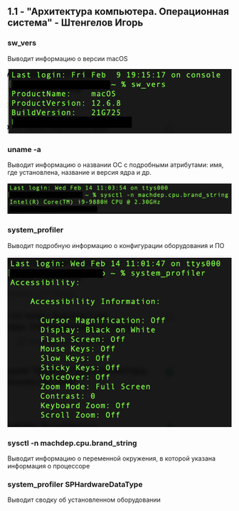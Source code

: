 ## 1.1 - "Архитектура компьютера. Операционная система" - Штенгелов Игорь

### sw_vers
Выводит информацию о версии macOS

<img src="sw_vers.png">

### uname -a
Выводит информацию о названии ОС с подробными атрибутами: имя, где установлена, название и версия ядра и др.

<img src="sysctl.png">

### system_profiler
Выводит подробную информацию о конфигурации оборудования и ПО

<img src="system_profiler_all.png">

### sysctl -n machdep.cpu.brand_string
Выводит информацию о переменной окружения, в которой указана информация о процессоре
### system_profiler SPHardwareDataType
Выводит сводку об установленном оборудовании
